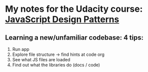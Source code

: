 # My notes for the Udacity course: [JavaScript Design Patterns](https://classroom.udacity.com/courses/ud989)

## Learning a new/unfamiliar codebase: 4 tips:

1. Run app
2. Explore file structure -> find hints at code org
3. See what JS files are loaded
4. Find out what the libraries do (docs / code)
